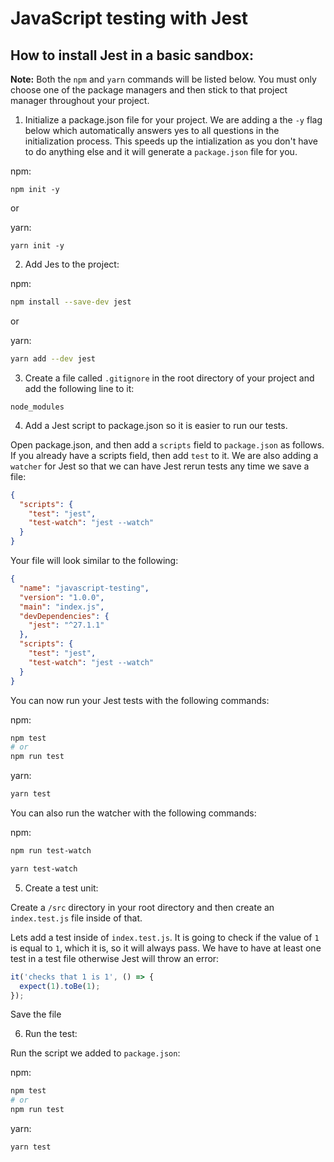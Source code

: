 # JavaScript testing with Jest

## How to install Jest in a basic sandbox:

**Note:** Both the `npm` and `yarn` commands will be listed below. You must only choose one of the package managers and then stick to that project manager throughout your project.

1. Initialize a package.json file for your project. We are adding a the `-y` flag below which automatically answers yes to all questions in the initialization process. This speeds up the intialization as you don't have to do anything else and it will generate a `package.json` file for you.

npm:

```
npm init -y
```

or

yarn:

```
yarn init -y

```

2. Add Jes to the project:

npm:

```bash
npm install --save-dev jest
```

or

yarn:

```bash
yarn add --dev jest
```

3. Create a file called `.gitignore` in the root directory of your project and add the following line to it:

```
node_modules
```

4. Add a Jest script to package.json so it is easier to run our tests.

Open package.json, and then add a `scripts` field to `package.json` as follows. If you already have a scripts field, then add `test` to it. We are also adding a `watcher` for Jest so that we can have Jest rerun tests any time we save a file:

```json
{
  "scripts": {
    "test": "jest",
    "test-watch": "jest --watch"
  }
}
```

Your file will look similar to the following:

```json
{
  "name": "javascript-testing",
  "version": "1.0.0",
  "main": "index.js",
  "devDependencies": {
    "jest": "^27.1.1"
  },
  "scripts": {
    "test": "jest",
    "test-watch": "jest --watch"
  }
}
```

You can now run your Jest tests with the following commands:

npm:

```bash
npm test
# or
npm run test
```

yarn:

```bash
yarn test
```

You can also run the watcher with the following commands:

npm:

```bash
npm run test-watch

```

```bash
yarn test-watch
```

5. Create a test unit:

Create a `/src` directory in your root directory and then create an `index.test.js` file inside of that.

Lets add a test inside of `index.test.js`. It is going to check if the value of `1` is equal to `1`, which it is, so it will always pass. We have to have at least one test in a test file otherwise Jest will throw an error:

```js
it('checks that 1 is 1', () => {
  expect(1).toBe(1);
});
```

Save the file

6. Run the test:

Run the script we added to `package.json`:

npm:

```bash
npm test
# or
npm run test
```

yarn:

```bash
yarn test
```
